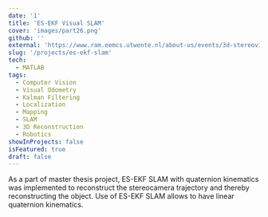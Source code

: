 ```yaml
---
date: '1'
title: 'ES-EKF Visual SLAM'
cover: 'images/part26.png'
github: ''
external: 'https://www.ram.eemcs.utwente.nl/about-us/events/3d-stereovision-quantification-skin-diseases'
slug: '/projects/es-ekf-slam'
tech:
  - MATLAB
tags:
  - Computer Vision
  - Visual Odometry
  - Kalman Filtering
  - Localization
  - Mapping
  - SLAM
  - 3D Reconstruction
  - Robotics
showInProjects: false
isFeatured: true
draft: false
---
```


As a part of master thesis project, ES-EKF SLAM with quaternion kinematics was implemented to reconstruct the stereocamera trajectory and thereby reconstructing the object. Use of ES-EKF SLAM allows to have linear quaternion kinematics.
